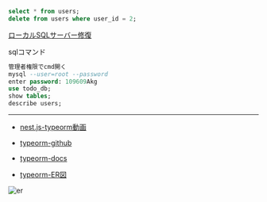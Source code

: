 ```sql
select * from users;
delete from users where user_id = 2;
```

[ローカルSQLサーバー修復](https://www.youtube.com/watch?v=9haB3XP3FME)

sqlコマンド

```sql
管理者権限でcmd開く 
mysql --user=root --password
enter password: 109609Akg
use todo_db;
show tables;
describe users;
```

---

- [nest.js-typeorm動画](https://www.youtube.com/watch?v=rKgZLVgdvAY)

- [typeorm-github](https://github.com/typeorm/typeorm)  
- [typeorm-docs](https://typeorm.io/repository-api)
- [typeorm-ER図](https://github.com/eugene-manuilov/typeorm-uml/#synopsis)


![er](https://user-images.githubusercontent.com/63860688/204012013-f6ed4248-8d09-46eb-b896-7bdf64507cea.png)
